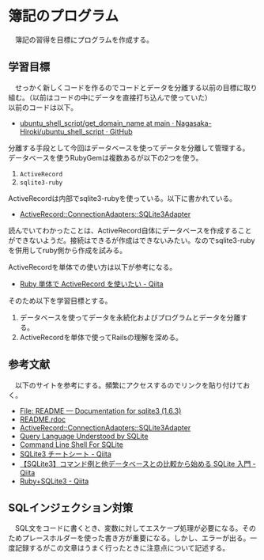 # 簿記のプログラム
　簿記の習得を目標にプログラムを作成する。

## 学習目標
　せっかく新しくコードを作るのでコードとデータを分離する以前の目標に取り組む。（以前はコードの中にデータを直接打ち込んで使っていた）<br/>
以前のコードは以下。
- [ubuntu_shell_script/get_domain_name at main · Nagasaka-Hiroki/ubuntu_shell_script · GitHub](https://github.com/Nagasaka-Hiroki/ubuntu_shell_script/tree/main/get_domain_name)

分離する手段として今回はデータベースを使ってデータを分離して管理する。<br/>
データベースを使うRubyGemは複数あるが以下の2つを使う。

1. `ActiveRecord`
2. `sqlite3-ruby`

ActiveRecordは内部でsqlite3-rubyを使っている。以下に書かれている。

- [ActiveRecord::ConnectionAdapters::SQLite3Adapter](https://api.rubyonrails.org/v7.0/classes/ActiveRecord/ConnectionAdapters/SQLite3Adapter.html)

読んでいてわかったことは、ActiveRecord自体にデータベースを作成することができないようだ。接続はできるが作成はできないみたい。なのでsqlite3-rubyを併用してruby側から作成を試みる。

ActiveRecordを単体での使い方は以下が参考になる。

- [Ruby 単体で ActiveRecord を使いたい - Qiita](https://qiita.com/dnnnn_yu/items/027665ccb88de2fd9b55)

そのため以下を学習目標とする。

1. データベースを使ってデータを永続化およびプログラムとデータを分離する。
1. ActiveRecordを単体で使ってRailsの理解を深める。

## 参考文献
　以下のサイトを参考にする。頻繁にアクセスするのでリンクを貼り付けておく。
- [ File: README — Documentation for sqlite3 (1.6.3) ](https://www.rubydoc.info/gems/sqlite3)
- [README.rdoc](https://api.rubyonrails.org/v7.0/files/activerecord/README_rdoc.html)
- [ActiveRecord::ConnectionAdapters::SQLite3Adapter](https://api.rubyonrails.org/v7.0/classes/ActiveRecord/ConnectionAdapters/SQLite3Adapter.html#method-c-database_exists-3F)
- [Query Language Understood by SQLite](https://www.sqlite.org/lang.html)
- [Command Line Shell For SQLite](https://www.sqlite.org/cli.html)
- [SQLite3 チートシート - Qiita](https://qiita.com/sotetsuk/items/cd2aeae4ba7e72faad47)
- [【SQLite3】コマンド例と他データベースとの比較から始める SQLite 入門 - Qiita](https://qiita.com/d-yokoi/items/be7cf4622c66cdcc04cb)
- [Ruby+SQLite3 - Qiita](https://qiita.com/akito_tameto/items/868e3805dc01c7bef6ef)

## SQLインジェクション対策
　SQL文をコードに書くとき、変数に対してエスケープ処理が必要になる。そのためプレースホルダーを使った書き方が重要になる。しかし、エラーが出る。一度記録するがこの文章はうまく行ったときに注意点について記述する。

